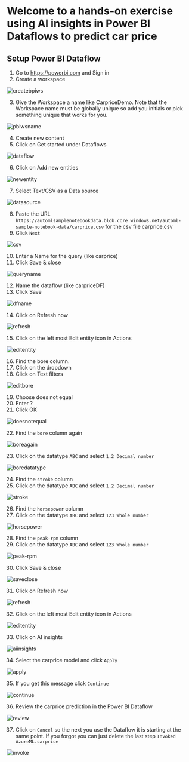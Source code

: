 # Welcome to a hands-on exercise using **AI insights** in Power BI Dataflows to predict car price


## Setup Power BI Dataflow

1. Go to https://powerbi.com and Sign in
2. Create a workspace

![createbpiws](https://raw.githubusercontent.com/DataSnowman/carprice/master/images/createbpiws.png)

3.	Give the Workspace a name like CarpriceDemo.  Note that the Workspace name must be globally unique so add you initials or pick something unique that works for you.

![pbiwsname](https://raw.githubusercontent.com/DataSnowman/carprice/master/images/pbiwsname.png)

4.	Create new content
5.	Click on Get started under Dataflows

![dataflow](https://raw.githubusercontent.com/DataSnowman/carprice/master/images/dataflow.png)

6.	Click on Add new entities

![newentity](https://raw.githubusercontent.com/DataSnowman/carprice/master/images/newentity.png)

7.	Select Text/CSV as a Data source

![datasource](https://raw.githubusercontent.com/DataSnowman/carprice/master/images/datasource.png)

8.	Paste the URL ``https://automlsamplenotebookdata.blob.core.windows.net/automl-sample-notebook-data/carprice.csv`` for the csv file carprice.csv
9.	Click `Next`

![csv](https://raw.githubusercontent.com/DataSnowman/carprice/master/images/csv.png)

10.	Enter a Name for the query (like carprice)
11.	Click Save & close

![queryname](https://raw.githubusercontent.com/DataSnowman/carprice/master/images/queryname.png)

12.	Name the dataflow (like carpriceDF)
13.	Click Save

![dfname](https://raw.githubusercontent.com/DataSnowman/carprice/master/images/dfname.png)

14.	Click on Refresh now

![refresh](https://raw.githubusercontent.com/DataSnowman/carprice/master/images/refresh.png)

15.	Click on the left most Edit entity icon in Actions

![editentity](https://raw.githubusercontent.com/DataSnowman/carprice/master/images/editentity.png)

16.	Find the bore column.
17.	Click on the dropdown
18.	Click on Text filters

![editbore](https://raw.githubusercontent.com/DataSnowman/carprice/master/images/editbore.png)

19.	Choose does not equal
20.	Enter ?
21.	Click OK

![doesnotequal](https://raw.githubusercontent.com/DataSnowman/carprice/master/images/doesnotequal.png)

22.	Find the ``bore`` column again

![boreagain](https://raw.githubusercontent.com/DataSnowman/carprice/master/images/boreagain.png)

23.	Click on the datatype ``ABC`` and select ``1.2 Decimal number``

![boredatatype](https://raw.githubusercontent.com/DataSnowman/carprice/master/images/boredatatype.png)

24.	Find the ``stroke`` column
25.	Click on the datatype ``ABC`` and select ``1.2 Decimal number``

![stroke](https://raw.githubusercontent.com/DataSnowman/carprice/master/images/stroke.png)

26.	Find the ``horsepower`` column
27.	Click on the datatype ``ABC`` and select ``123 Whole number``

![horsepower](https://raw.githubusercontent.com/DataSnowman/carprice/master/images/horsepower.png)

28.	Find the ``peak-rpm`` column
29.	Click on the datatype ``ABC`` and select ``123 Whole number``

![peak-rpm](https://raw.githubusercontent.com/DataSnowman/carprice/master/images/peak-rpm.png)

30.	Click Save & close

![saveclose](https://raw.githubusercontent.com/DataSnowman/carprice/master/images/saveclose.png)

31.	Click on Refresh now

![refresh](https://raw.githubusercontent.com/DataSnowman/carprice/master/images/refresh.png)

32.	Click on the left most Edit entity icon in Actions

![editentity](https://raw.githubusercontent.com/DataSnowman/carprice/master/images/editentity.png)

33.	Click on AI insights

![aiinsights](https://raw.githubusercontent.com/DataSnowman/carprice/master/images/aiinsights.png)

34.	Select the carprice model and click ``Apply``

![apply](https://raw.githubusercontent.com/DataSnowman/carprice/master/images/apply.png)

35.	If you get this message click ``Continue``

![continue](https://raw.githubusercontent.com/DataSnowman/carprice/master/images/continue.png)

36.	Review the carprice prediction in the Power BI Dataflow

![review](https://raw.githubusercontent.com/DataSnowman/carprice/master/images/review.png)

37.	Click on ``Cancel`` so the next you use the Dataflow it is starting at the same point.  If you forgot you can just delete the last step ``Invoked AzureML.carprice``

![invoke](https://raw.githubusercontent.com/DataSnowman/carprice/master/images/invoke.png)
